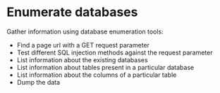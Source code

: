 # Enumerate databases

Gather information using database enumeration tools:

* Find a page url with a GET request parameter
* Test different SQL injection methods against the request parameter
* List information about the existing databases
* List information about tables present in a particular database
* List information about the columns of a particular table
* Dump the data
